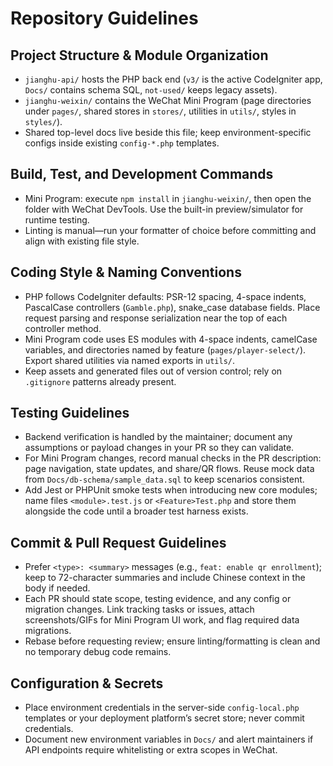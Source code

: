 # Repository Guidelines

## Project Structure & Module Organization
- `jianghu-api/` hosts the PHP back end (`v3/` is the active CodeIgniter app, `Docs/` contains schema SQL, `not-used/` keeps legacy assets).  
- `jianghu-weixin/` contains the WeChat Mini Program (page directories under `pages/`, shared stores in `stores/`, utilities in `utils/`, styles in `styles/`).  
- Shared top-level docs live beside this file; keep environment-specific configs inside existing `config-*.php` templates.

## Build, Test, and Development Commands
- Mini Program: execute `npm install` in `jianghu-weixin/`, then open the folder with WeChat DevTools. Use the built-in preview/simulator for runtime testing.  
- Linting is manual—run your formatter of choice before committing and align with existing file style.

## Coding Style & Naming Conventions
- PHP follows CodeIgniter defaults: PSR-12 spacing, 4-space indents, PascalCase controllers (`Gamble.php`), snake_case database fields. Place request parsing and response serialization near the top of each controller method.  
- Mini Program code uses ES modules with 4-space indents, camelCase variables, and directories named by feature (`pages/player-select/`). Export shared utilities via named exports in `utils/`.  
- Keep assets and generated files out of version control; rely on `.gitignore` patterns already present.

## Testing Guidelines
- Backend verification is handled by the maintainer; document any assumptions or payload changes in your PR so they can validate.  
- For Mini Program changes, record manual checks in the PR description: page navigation, state updates, and share/QR flows. Reuse mock data from `Docs/db-schema/sample_data.sql` to keep scenarios consistent.  
- Add Jest or PHPUnit smoke tests when introducing new core modules; name files `<module>.test.js` or `<Feature>Test.php` and store them alongside the code until a broader test harness exists.

## Commit & Pull Request Guidelines
- Prefer `<type>: <summary>` messages (e.g., `feat: enable qr enrollment`); keep to 72-character summaries and include Chinese context in the body if needed.  
- Each PR should state scope, testing evidence, and any config or migration changes. Link tracking tasks or issues, attach screenshots/GIFs for Mini Program UI work, and flag required data migrations.  
- Rebase before requesting review; ensure linting/formatting is clean and no temporary debug code remains.

## Configuration & Secrets
- Place environment credentials in the server-side `config-local.php` templates or your deployment platform’s secret store; never commit credentials.  
- Document new environment variables in `Docs/` and alert maintainers if API endpoints require whitelisting or extra scopes in WeChat.
